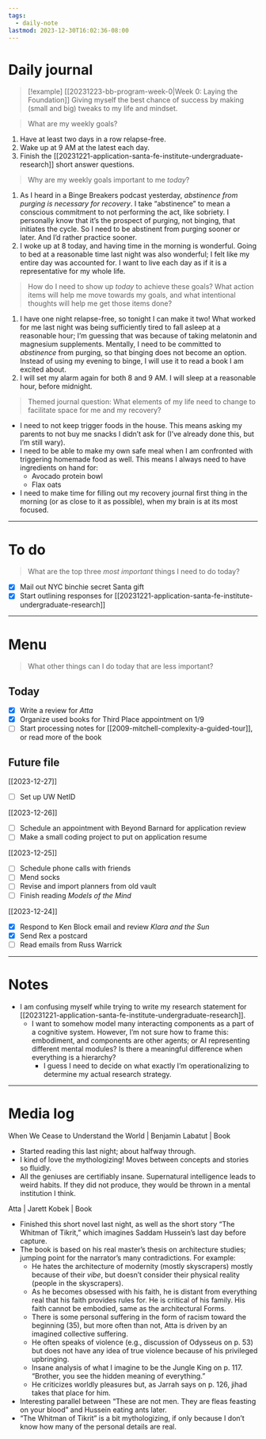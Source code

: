 ```yaml
---
tags:
  - daily-note
lastmod: 2023-12-30T16:02:36-08:00
---
```

# Daily journal

>[!example] [[20231223-bb-program-week-0|Week 0: Laying the Foundation]]
>Giving myself the best chance of success by making (small and big) tweaks to my life and mindset.

> What are my weekly goals?

1. Have at least two days in a row relapse-free.
2. Wake up at 9 AM at the latest each day.
3. Finish the [[20231221-application-santa-fe-institute-undergraduate-research]] short answer questions.

> Why are my weekly goals important to me *today*?

1. As I heard in a Binge Breakers podcast yesterday, *abstinence from purging is necessary for recovery*. I take “abstinence” to mean a conscious commitment to not performing the act, like sobriety. I personally know that it’s the prospect of purging, not binging, that initiates the cycle. So I need to be abstinent from purging sooner or later. And I’d rather practice sooner.
2. I woke up at 8 today, and having time in the morning is wonderful. Going to bed at a reasonable time last night was also wonderful; I felt like my entire day was accounted for. I want to live each day as if it is a representative for my whole life.

> How do I need to show up *today* to achieve these goals? What action items will help me move towards my goals, and what intentional thoughts will help me get those items done?

1. I have one night relapse-free, so tonight I can make it two! What worked for me last night was being sufficiently tired to fall asleep at a reasonable hour; I’m guessing that was because of taking melatonin and magnesium supplements. Mentally, I need to be committed to *abstinence* from purging, so that binging does not become an option. Instead of using my evening to binge, I will use it to read a book I am excited about.
2. I will set my alarm again for both 8 and 9 AM. I will sleep at a reasonable hour, before midnight.

> Themed journal question: What elements of my life need to change to facilitate space for me and my recovery?

- I need to not keep trigger foods in the house. This means asking my parents to not buy me snacks I didn’t ask for (I’ve already done this, but I’m still wary).
- I need to be able to make my own safe meal when I am confronted with triggering homemade food as well. This means I always need to have ingredients on hand for:
	- Avocado protein bowl
	- Flax oats
- I need to make time for filling out my recovery journal first thing in the morning (or as close to it as possible), when my brain is at its most focused.

---
# To do

> What are the top three *most important* things I need to do today?

- [x] Mail out NYC binchie secret Santa gift
- [x] Start outlining responses for [[20231221-application-santa-fe-institute-undergraduate-research]]

----
# Menu

> What other things can I do today that are less important?

## Today

- [x] Write a review for *Atta*
- [x] Organize used books for Third Place appointment on 1/9
- [ ] Start processing notes for [[2009-mitchell-complexity-a-guided-tour]], or read more of the book
## Future file

[[2023-12-27]]
- [ ] Set up UW NetID

[[2023-12-26]]
- [ ] Schedule an appointment with Beyond Barnard for application review
- [ ] Make a small coding project to put on application resume

[[2023-12-25]]
- [ ] Schedule phone calls with friends
- [ ] Mend socks
- [ ] Revise and import planners from old vault
- [ ] Finish reading *Models of the Mind*

[[2023-12-24]]
- [x] Respond to Ken Block email and review *Klara and the Sun*
- [x] Send Rex a postcard
- [ ] Read emails from Russ Warrick

---
# Notes

- I am confusing myself while trying to write my research statement for [[20231221-application-santa-fe-institute-undergraduate-research]]. 
	- I want to somehow model many interacting components as a part of a cognitive system. However, I’m not sure how to frame this: embodiment, and components are other agents; or AI representing different mental modules? Is there a meaningful difference when everything is a hierarchy?
		- I guess I need to decide on what exactly I’m operationalizing to determine my actual research strategy.

---
# Media log

When We Cease to Understand the World | Benjamin Labatut | Book
- Started reading this last night; about halfway through.
- I kind of love the mythologizing! Moves between concepts and stories so fluidly.
- All the geniuses are certifiably insane. Supernatural intelligence leads to weird habits. If they did not produce, they would be thrown in a mental institution I think.

Atta | Jarett Kobek | Book
- Finished this short novel last night, as well as the short story “The Whitman of Tikrit,” which imagines Saddam Hussein’s last day before capture.
- The book is based on his real master’s thesis on architecture studies; jumping point for the narrator’s many contradictions. For example:
	- He hates the architecture of modernity (mostly skyscrapers) mostly because of their *vibe*, but doesn’t consider their physical reality (people in the skyscrapers).
	- As he becomes obsessed with his faith, he is distant from everything real that his faith provides rules for. He is critical of his family. His faith cannot be embodied, same as the architectural Forms.
	- There is some personal suffering in the form of racism toward the beginning (35), but more often than not, Atta is driven by an imagined collective suffering.
	- He often speaks of violence (e.g., discussion of Odysseus on p. 53) but does not have any idea of true violence because of his privileged upbringing.
	- Insane analysis of what I imagine to be the Jungle King on p. 117. “Brother, you see the hidden meaning of everything.”
	- He criticizes worldly pleasures but, as Jarrah says on p. 126, jihad takes that place for him.
- Interesting parallel between “These are not men. They are fleas feasting on your blood” and Hussein eating ants later.
- “The Whitman of Tikrit” is a bit mythologizing, if only because I don’t know how many of the personal details are real.